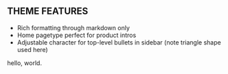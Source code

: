 ## THEME FEATURES
* Rich formatting through markdown only   
* Home pagetype perfect for product intros   
* Adjustable character for top-level bullets in sidebar (note triangle shape used here)

hello, world.
